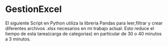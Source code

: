 # GestionExcel

El siguiente Script en Python utiliza la libreria Pandas para leer,filtrar y crear diferentes archivos .xlsx necesarios en mi trabajo actual.
Esto reduce el tiempo de esta tarea(carga de categorias) en particular de 30 o 40 minutos a 3 minutos. 
